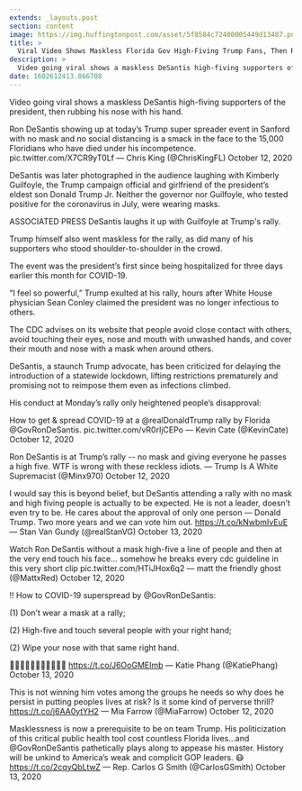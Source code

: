 ```yaml
--- 
extends: _layouts.post 
section: content 
image: https://img.huffingtonpost.com/asset/5f8584c72400005449d13487.png?cache=361ifw7vff&ops=1778_1000 
title: > 
  Viral Video Shows Maskless Florida Gov High-Fiving Trump Fans, Then Rubbing His Nose 
description: > 
  Video going viral shows a maskless DeSantis high-fiving supporters of the president, then rubbing his nose with his hand.ASSOCIATED PRESS DeSantis laughs it up with Guilfoyle at Trump's rally.Trump himself also went maskless for the rally, as did many of his supporters who stood shoulder-to-shoulder in the crowd.His conduct at Monday’s rally only heightened people’s disapproval:How to get & spread COVID-19 at a @realDonaldTrump rally by Florida @GovRonDeSantis.pic.twitter.com/vR0rIjCEPo — Kevin Cate (@KevinCate) October 12, 2020Ron DeSantis is at Trump’s rally -- no mask and giving everyone he passes a high five. 
date: 1602612413.866708 
--- 
```

Video going viral shows a maskless DeSantis high-fiving supporters of the president, then rubbing his nose with his hand.

Ron DeSantis showing up at today’s Trump super spreader event in Sanford with no mask and no social distancing is a smack in the face to the 15,000 Floridians who have died under his incompetence. pic.twitter.com/X7CR9yT0Lf — Chris King (@ChrisKingFL) October 12, 2020

DeSantis was later photographed in the audience laughing with Kimberly Guilfoyle, the Trump campaign official and girlfriend of the president’s eldest son Donald Trump Jr. Neither the governor nor Guilfoyle, who tested positive for the coronavirus in July, were wearing masks.

ASSOCIATED PRESS DeSantis laughs it up with Guilfoyle at Trump's rally.

Trump himself also went maskless for the rally, as did many of his supporters who stood shoulder-to-shoulder in the crowd.

The event was the president’s first since being hospitalized for three days earlier this month for COVID-19.

“I feel so powerful,” Trump exulted at his rally, hours after White House physician Sean Conley claimed the president was no longer infectious to others.

The CDC advises on its website that people avoid close contact with others, avoid touching their eyes, nose and mouth with unwashed hands, and cover their mouth and nose with a mask when around others.

DeSantis, a staunch Trump advocate, has been criticized for delaying the introduction of a statewide lockdown, lifting restrictions prematurely and promising not to reimpose them even as infections climbed.

His conduct at Monday’s rally only heightened people’s disapproval:

How to get & spread COVID-19 at a @realDonaldTrump rally by Florida @GovRonDeSantis. pic.twitter.com/vR0rIjCEPo — Kevin Cate (@KevinCate) October 12, 2020

Ron DeSantis is at Trump’s rally -- no mask and giving everyone he passes a high five. WTF is wrong with these reckless idiots. — Trump Is A White Supremacist (@Minx970) October 12, 2020

I would say this is beyond belief, but DeSantis attending a rally with no mask and high fiving people is actually to be expected. He is not a leader, doesn’t even try to be. He cares about the approval of only one person — Donald Trump. Two more years and we can vote him out. https://t.co/kNwbmIvEuE — Stan Van Gundy (@realStanVG) October 13, 2020

Watch Ron DeSantis without a mask high-five a line of people and then at the very end touch his face... somehow he breaks every cdc guideline in this very short clip pic.twitter.com/HTiJHox6q2 — matt the friendly ghost (@MattxRed) October 12, 2020

‼️ How to COVID-19 superspread by @GovRonDeSantis:



(1) Don’t wear a mask at a rally;



(2) High-five and touch several people with your right hand;



(2) Wipe your nose with that same right hand.



🦠🦠🦠🦠🦠🦠🦠🦠🦠🦠🦠 https://t.co/J6OoGMEImb — Katie Phang (@KatiePhang) October 13, 2020

This is not winning him votes among the groups he needs so why does he persist in putting peoples lives at risk? Is it some kind of perverse thrill? https://t.co/j6AA0ytYH2 — Mia Farrow (@MiaFarrow) October 12, 2020

Masklessness is now a prerequisite to be on team Trump. His politicization of this critical public health tool cost countless Florida lives...and @GovRonDeSantis pathetically plays along to appease his master. History will be unkind to America’s weak and complicit GOP leaders. 😷 https://t.co/2cqyQbLtwZ — Rep. Carlos G Smith (@CarlosGSmith) October 13, 2020